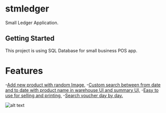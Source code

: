 # stmledger

Small Ledger Application.

## Getting Started

This project is using SQL Database for small business POS app.
# Features
-[Add new product with random Image,]()
-[Custom search between from date and to date with product name in warehouse UI and summary UI,]()
-[Easy to use for selling and printing,]()
-[Search voucher day by day.]()

![alt text](https://github.com/naing-pyae-hlyan/stmledger/tree/master2/screenshot/large_category_ui.png?raw=true)

